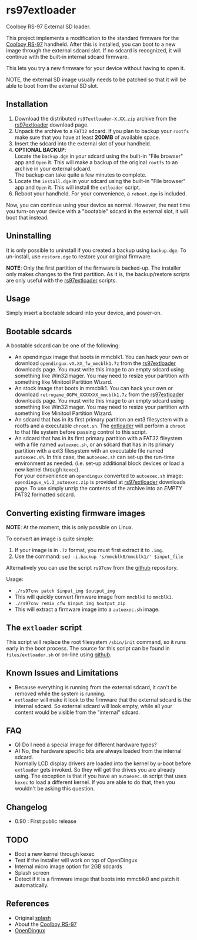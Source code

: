 # rs97extloader

Coolboy RS-97 External SD loader.

This project implements a modification to the standard firmware for
the [Coolboy RS-97][rs97] handheld.  After this is installed,
you can boot to a new image through the external sdcard slot.  If
no sdcard is recognized, it will continue with the built-in internal
sdcard firmware.

This lets you try a new firmware for your device without having
to open it.

NOTE, the external SD image usually needs to be patched so that
it will be able to boot from the external SD slot.

## Installation

1. Download the distributed `rs97extloader-X.XX.zip` archive from the
   [rs97extloader][releases] download page.
2. Unpack the archive to a `FAT32` sdcard.  If you plan to backup your
   `rootfs` make sure that you have at least **200MB** of available
   space.
3. Insert the sdcard into the external slot of your handheld.
4. **OPTIONAL BACKUP**:  
   Locate the `backup.dge` in your sdcard using the
   built-in "File browser" app and `Open` it.  This will make a
   backup of the original `rootfs` to an archive in your external
   sdcard.  
   The backup can take quite a few minutes to complete.
4. Locate the `install.dge` in your sdcard using the built-in
   "File browser" app and `Open` it.  This will install the `extloader`
   script.
5. Reboot your handheld.  For your convenience, a `reboot.dge` is
   included.

Now, you can continue using your device as normal.  However, the next
time you turn-on your device with a "bootable" sdcard in the external
slot, it will boot that instead.
   
## Uninstalling

It is only possible to uninstall if you created a backup using
`backup.dge`.  To un-install, use `restore.dge` to restore your
original firmware.

**NOTE**: Only the first partition of the firmware is backed-up.
The installer only makes changes to the first partition.  As it is,
the backup/restore scripts are only useful with the
[rs97extloader][extloader] scripts.

## Usage

Simply insert a bootable sdcard into your device, and power-on.

## Bootable sdcards

A bootable sdcard can be one of the following:

- An opendingux image that boots in mmcblk1. You can hack your own
  or download `opendingux.vX.XX_fw_mmcblk1.7z` from the
  [rs97extloader][releases] downloads page.  You must write this
  image to an empty sdcard using something like Win32Imager.  You
  may need to resize your partition with something like Minitool
  Partition Wizard.
- An stock image that boots in mmcblk1. You can hack your own
  or download `retrogame_OGFW_XXXXXXX_mmcblk1.7z` from the
  [rs97extloader][releases] downloads page.  You must write this
  image to an empty sdcard using something like Win32Imager.  You
  may need to resize your partition with something like Minitool
  Partition Wizard.
- An sdcard that has in its first primary partition an ext3
  filesystem with a rootfs and a executable `chroot.sh`.
  The [extloader][extloader] will perform a `chroot` to that file
  system before passing control to this script.
- An sdcard that has in its first primary partition with a FAT32
  fileystem with a file named `autoexec.sh`, or an sdcard that
  has in its primary partition with a ext3 filesystem with an
  executable file named `autoexec.sh`.
  In this case, the `autoexec.sh` can set-up the run-time environment
  as needed.  (i.e. set-up additional block devices or load a new
  kernel through `kexec`).  
  For your convenience an `opendingux` converted to `autoexec.sh`
  image: `opendingux_v1.3_autoexec.zip` is provided at
  [rs97extloader][releases] downloads page.  To use simply unzip
  the contents of the archive into an *EMPTY* FAT32 formatted
  sdcard.

## Converting existing firmware images

**NOTE**: At the moment, this is only possible on Linux.

To convert an image is quite simple:

1. If your image is in `.7z` format, you must first extract it to `.img`.
2. Use the command:
   `sed -i.backup 's/mmcblk0/mmcblk1/' $input_file`

Alternatively you can use the script `rs97cnv` from the [github][rs97]
repository.

Usage:

- `./rs97cnv patch $input_img $output_img`
- This will quickly convert firmware image from `mmcblk0` to `mmcblk1`.
- `./rs97cnv remix_cfw $input_img $output_zip`
- This will extract a firmware image into a `autoexec.sh` image.

## The `extloader` script

This script will replace the root filesystem `/sbin/init` command, so
it runs early in the boot process.  The source for this script can
be found in `files/extloader.sh` or on-line using [github][extloader_src].

## Known Issues and Limitations

- Because everything is running from the external sdcard, it can't
  be removed while the system is running.
- `extloader` will make it look to the firmware that the external sdcard
  is the internal sdcard.  So external sdcard will look empty, while
  all your content would be visible from the "internal" sdcard.

## FAQ

- Q) Do I need a special image for different hardware types?
- A) No, the hardware specific bits are always loaded from
     the internal sdcard.  
     Normally LCD display drivers are loaded into the kernel by
     u-boot before `extloader` gets invoked. So they will get
     the drives you are already using.  The exception is that
     if you have an `autoexec.sh` script that uses `kexec` to
     load a different kernel.  If you are able to do that, then
     you wouldn't be asking this question.

## Changelog

- 0.90 : First public release

## TODO

- Boot a new kernel through kexec
- Test if the installer will work on top of OpenDingux
- Internal micro image option for 2GB sdcards
- Splash screen
- Detect if it is a firmware image that boots into mmcblk0 and
  patch it automatically.

## References

* Original [splash][splash]
* About the [Coolboy RS-97][rs97]
* [OpenDingux][cfw]

[rs97]: http://rs97.wikia.com/wiki/Main_Page
[splash]: https://github.com/steward-fu/gh_retrogame_emulator/splash
[extloader]: https://github.com/HyperTechnology5/rs97extloader
[cfw]: https://jutleys.wixsite.com/retrogamers97-90
[releases]: https://github.com/HyperTechnology5/rs97extloader/releases/latest
[extloader_src]: https://github.com/HyperTechnology5/rs97extloader/blob/master/extloader/extloader.sh




